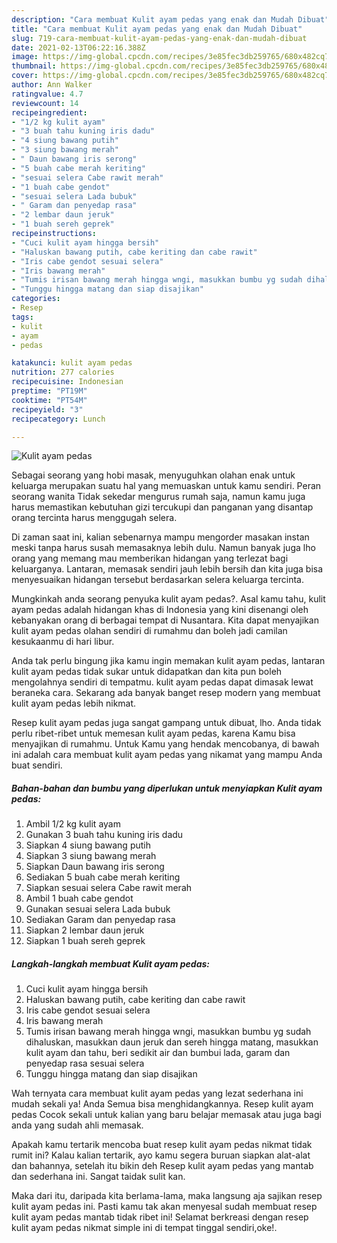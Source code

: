 ```yaml
---
description: "Cara membuat Kulit ayam pedas yang enak dan Mudah Dibuat"
title: "Cara membuat Kulit ayam pedas yang enak dan Mudah Dibuat"
slug: 719-cara-membuat-kulit-ayam-pedas-yang-enak-dan-mudah-dibuat
date: 2021-02-13T06:22:16.388Z
image: https://img-global.cpcdn.com/recipes/3e85fec3db259765/680x482cq70/kulit-ayam-pedas-foto-resep-utama.jpg
thumbnail: https://img-global.cpcdn.com/recipes/3e85fec3db259765/680x482cq70/kulit-ayam-pedas-foto-resep-utama.jpg
cover: https://img-global.cpcdn.com/recipes/3e85fec3db259765/680x482cq70/kulit-ayam-pedas-foto-resep-utama.jpg
author: Ann Walker
ratingvalue: 4.7
reviewcount: 14
recipeingredient:
- "1/2 kg kulit ayam"
- "3 buah tahu kuning iris dadu"
- "4 siung bawang putih"
- "3 siung bawang merah"
- " Daun bawang iris serong"
- "5 buah cabe merah keriting"
- "sesuai selera Cabe rawit merah"
- "1 buah cabe gendot"
- "sesuai selera Lada bubuk"
- " Garam dan penyedap rasa"
- "2 lembar daun jeruk"
- "1 buah sereh geprek"
recipeinstructions:
- "Cuci kulit ayam hingga bersih"
- "Haluskan bawang putih, cabe keriting dan cabe rawit"
- "Iris cabe gendot sesuai selera"
- "Iris bawang merah"
- "Tumis irisan bawang merah hingga wngi, masukkan bumbu yg sudah dihaluskan, masukkan daun jeruk dan sereh hingga matang, masukkan kulit ayam dan tahu, beri sedikit air dan bumbui lada, garam dan penyedap rasa sesuai selera"
- "Tunggu hingga matang dan siap disajikan"
categories:
- Resep
tags:
- kulit
- ayam
- pedas

katakunci: kulit ayam pedas 
nutrition: 277 calories
recipecuisine: Indonesian
preptime: "PT19M"
cooktime: "PT54M"
recipeyield: "3"
recipecategory: Lunch

---
```



![Kulit ayam pedas](https://img-global.cpcdn.com/recipes/3e85fec3db259765/680x482cq70/kulit-ayam-pedas-foto-resep-utama.jpg)

Sebagai seorang yang hobi masak, menyuguhkan olahan enak untuk keluarga merupakan suatu hal yang memuaskan untuk kamu sendiri. Peran seorang  wanita Tidak sekedar mengurus rumah saja, namun kamu juga harus memastikan kebutuhan gizi tercukupi dan panganan yang disantap orang tercinta harus menggugah selera.

Di zaman  saat ini, kalian sebenarnya mampu mengorder masakan instan meski tanpa harus susah memasaknya lebih dulu. Namun banyak juga lho orang yang memang mau memberikan hidangan yang terlezat bagi keluarganya. Lantaran, memasak sendiri jauh lebih bersih dan kita juga bisa menyesuaikan hidangan tersebut berdasarkan selera keluarga tercinta. 



Mungkinkah anda seorang penyuka kulit ayam pedas?. Asal kamu tahu, kulit ayam pedas adalah hidangan khas di Indonesia yang kini disenangi oleh kebanyakan orang di berbagai tempat di Nusantara. Kita dapat menyajikan kulit ayam pedas olahan sendiri di rumahmu dan boleh jadi camilan kesukaanmu di hari libur.

Anda tak perlu bingung jika kamu ingin memakan kulit ayam pedas, lantaran kulit ayam pedas tidak sukar untuk didapatkan dan kita pun boleh mengolahnya sendiri di tempatmu. kulit ayam pedas dapat dimasak lewat beraneka cara. Sekarang ada banyak banget resep modern yang membuat kulit ayam pedas lebih nikmat.

Resep kulit ayam pedas juga sangat gampang untuk dibuat, lho. Anda tidak perlu ribet-ribet untuk memesan kulit ayam pedas, karena Kamu bisa menyajikan di rumahmu. Untuk Kamu yang hendak mencobanya, di bawah ini adalah cara membuat kulit ayam pedas yang nikamat yang mampu Anda buat sendiri.

<!--inarticleads1-->

##### Bahan-bahan dan bumbu yang diperlukan untuk menyiapkan Kulit ayam pedas:

1. Ambil 1/2 kg kulit ayam
1. Gunakan 3 buah tahu kuning iris dadu
1. Siapkan 4 siung bawang putih
1. Siapkan 3 siung bawang merah
1. Siapkan  Daun bawang iris serong
1. Sediakan 5 buah cabe merah keriting
1. Siapkan sesuai selera Cabe rawit merah
1. Ambil 1 buah cabe gendot
1. Gunakan sesuai selera Lada bubuk
1. Sediakan  Garam dan penyedap rasa
1. Siapkan 2 lembar daun jeruk
1. Siapkan 1 buah sereh geprek




<!--inarticleads2-->

##### Langkah-langkah membuat Kulit ayam pedas:

1. Cuci kulit ayam hingga bersih
1. Haluskan bawang putih, cabe keriting dan cabe rawit
1. Iris cabe gendot sesuai selera
1. Iris bawang merah
1. Tumis irisan bawang merah hingga wngi, masukkan bumbu yg sudah dihaluskan, masukkan daun jeruk dan sereh hingga matang, masukkan kulit ayam dan tahu, beri sedikit air dan bumbui lada, garam dan penyedap rasa sesuai selera
1. Tunggu hingga matang dan siap disajikan




Wah ternyata cara membuat kulit ayam pedas yang lezat sederhana ini mudah sekali ya! Anda Semua bisa menghidangkannya. Resep kulit ayam pedas Cocok sekali untuk kalian yang baru belajar memasak atau juga bagi anda yang sudah ahli memasak.

Apakah kamu tertarik mencoba buat resep kulit ayam pedas nikmat tidak rumit ini? Kalau kalian tertarik, ayo kamu segera buruan siapkan alat-alat dan bahannya, setelah itu bikin deh Resep kulit ayam pedas yang mantab dan sederhana ini. Sangat taidak sulit kan. 

Maka dari itu, daripada kita berlama-lama, maka langsung aja sajikan resep kulit ayam pedas ini. Pasti kamu tak akan menyesal sudah membuat resep kulit ayam pedas mantab tidak ribet ini! Selamat berkreasi dengan resep kulit ayam pedas nikmat simple ini di tempat tinggal sendiri,oke!.

